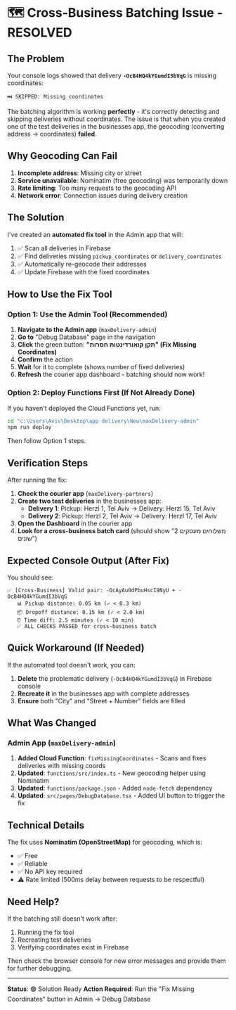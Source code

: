 # 🗺️ Cross-Business Batching Issue - RESOLVED

## The Problem

Your console logs showed that delivery **`-OcB4HQ4kYGumdI3bVqG`** is missing coordinates:

```
⏭️ SKIPPED: Missing coordinates
```

The batching algorithm is working **perfectly** - it's correctly detecting and skipping deliveries without coordinates. The issue is that when you created one of the test deliveries in the businesses app, the geocoding (converting address → coordinates) **failed**.

## Why Geocoding Can Fail

1. **Incomplete address**: Missing city or street
2. **Service unavailable**: Nominatim (free geocoding) was temporarily down
3. **Rate limiting**: Too many requests to the geocoding API
4. **Network error**: Connection issues during delivery creation

## The Solution

I've created an **automated fix tool** in the Admin app that will:

1. ✅ Scan all deliveries in Firebase
2. ✅ Find deliveries missing `pickup_coordinates` or `delivery_coordinates`
3. ✅ Automatically re-geocode their addresses
4. ✅ Update Firebase with the fixed coordinates

## How to Use the Fix Tool

### Option 1: Use the Admin Tool (Recommended)

1. **Navigate to the Admin app** (`maxDelivery-admin`)
2. **Go to** "Debug Database" page in the navigation
3. **Click** the green button: **"תקן קואורדינטות חסרות" (Fix Missing Coordinates)**
4. **Confirm** the action
5. **Wait** for it to complete (shows number of fixed deliveries)
6. **Refresh** the courier app dashboard - batching should now work!

### Option 2: Deploy Functions First (If Not Already Done)

If you haven't deployed the Cloud Functions yet, run:

```bash
cd "c:\Users\Aviv\Desktop\app delivery\New\maxDelivery-admin"
npm run deploy
```

Then follow Option 1 steps.

## Verification Steps

After running the fix:

1. **Check the courier app** (`maxDelivery-partners`)
2. **Create two test deliveries** in the businesses app:
   - **Delivery 1**: Pickup: Herzl 1, Tel Aviv → Delivery: Herzl 15, Tel Aviv
   - **Delivery 2**: Pickup: Herzl 2, Tel Aviv → Delivery: Herzl 17, Tel Aviv
3. **Open the Dashboard** in the courier app
4. **Look for a cross-business batch card** (should show "2 משלוחים מעסקים שונים")

## Expected Console Output (After Fix)

You should see:

```
✅ [Cross-Business] Valid pair: -OcAyAu0dPbuHscI9NyU + -OcB4HQ4kYGumdI3bVqG
   📊 Pickup distance: 0.05 km (✓ < 0.3 km)
   📦 Dropoff distance: 0.15 km (✓ < 2.0 km)
   ⏰ Time diff: 2.5 minutes (✓ < 10 min)
   ✅ ALL CHECKS PASSED for cross-business batch
```

## Quick Workaround (If Needed)

If the automated tool doesn't work, you can:

1. **Delete** the problematic delivery (`-OcB4HQ4kYGumdI3bVqG`) in Firebase console
2. **Recreate it** in the businesses app with complete addresses
3. **Ensure** both "City" and "Street + Number" fields are filled

## What Was Changed

### Admin App (`maxDelivery-admin`)

1. **Added Cloud Function**: `fixMissingCoordinates` - Scans and fixes deliveries with missing coords
2. **Updated**: `functions/src/index.ts` - New geocoding helper using Nominatim
3. **Updated**: `functions/package.json` - Added `node-fetch` dependency
4. **Updated**: `src/pages/DebugDatabase.tsx` - Added UI button to trigger the fix

## Technical Details

The fix uses **Nominatim (OpenStreetMap)** for geocoding, which is:
- ✅ Free
- ✅ Reliable
- ✅ No API key required
- ⚠️ Rate limited (500ms delay between requests to be respectful)

## Need Help?

If the batching still doesn't work after:
1. Running the fix tool
2. Recreating test deliveries
3. Verifying coordinates exist in Firebase

Then check the browser console for new error messages and provide them for further debugging.

---

**Status**: 🟢 Solution Ready
**Action Required**: Run the "Fix Missing Coordinates" button in Admin → Debug Database


